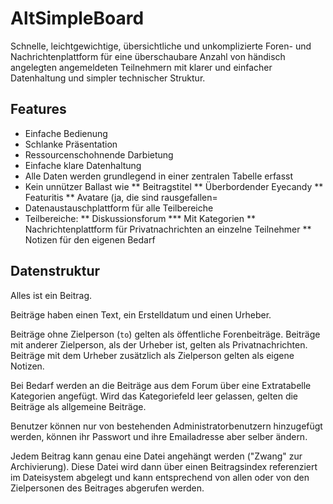 AltSimpleBoard
==============

Schnelle, leichtgewichtige, übersichtliche und unkomplizierte
Foren- und Nachrichtenplattform für eine überschaubare Anzahl
von händisch angelegten angemeldeten Teilnehmern mit klarer
und einfacher Datenhaltung und simpler technischer Struktur.

Features
--------

* Einfache Bedienung
* Schlanke Präsentation
* Ressourcenschohnende Darbietung
* Einfache klare Datenhaltung
* Alle Daten werden grundlegend in einer zentralen Tabelle erfasst
* Kein unnützer Ballast wie 
** Beitragstitel
** Überbordender Eyecandy
** Featuritis
** Avatare (ja, die sind rausgefallen=
* Datenaustauschplattform für alle Teilbereiche
* Teilbereiche:
** Diskussionsforum
*** Mit Kategorien
** Nachrichtenplattform für Privatnachrichten an einzelne Teilnehmer
** Notizen für den eigenen Bedarf

Datenstruktur
-------------

Alles ist ein Beitrag.

Beiträge haben einen Text, ein Erstelldatum und einen Urheber.

Beiträge ohne Zielperson (`to`) gelten als öffentliche Forenbeiträge.
Beiträge mit anderer Zielperson, als der Urheber ist, gelten als 
Privatnachrichten. Beiträge mit dem Urheber zusätzlich als Zielperson
gelten als eigene Notizen.

Bei Bedarf werden an die Beiträge aus dem Forum über eine Extratabelle
Kategorien angefügt. Wird das Kategoriefeld leer gelassen, gelten die
Beiträge als allgemeine Beiträge.

Benutzer können nur von bestehenden Administratorbenutzern hinzugefügt
werden, können ihr Passwort und ihre Emailadresse aber selber ändern.

Jedem Beitrag kann genau eine Datei angehängt werden ("Zwang" zur 
Archivierung). Diese Datei wird dann über einen Beitragsindex 
referenziert im Dateisystem abgelegt und kann entsprechend von allen
oder von den Zielpersonen des Beitrages abgerufen werden.

